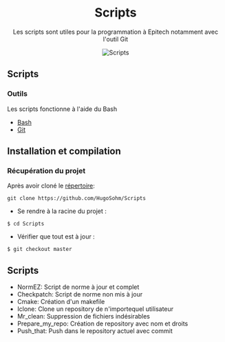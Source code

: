 <div align="center"><h1>Scripts</h1>

Les scripts sont utiles pour la programmation à Epitech notamment avec l'outil Git

<img src="https://cdn-images-1.medium.com/max/1600/1*xjraSVbFOl1b5346bPGoIw.png" alt="Scripts" /></div>

## Scripts

### Outils

Les scripts fonctionne à l'aide du Bash

- [Bash](https://tiswww.case.edu/php/chet/bash/bashref.html)
- [Git](https://git-scm.com)

## Installation et compilation

### Récupération du projet

Après avoir cloné le [répertoire](https://github.com/HugoSohm/Scripts):

```
git clone https://github.com/HugoSohm/Scripts
```

- Se rendre à la racine du projet :

```
$ cd Scripts
```

- Vérifier que tout est à jour :

```
$ git checkout master
```

## Scripts

- NormEZ: Script de norme à jour et complet
- Checkpatch: Script de norme non mis à jour
- Cmake: Création d'un makefile
- Iclone: Clone un repository de n'importequel utilisateur
- Mr_clean: Suppression de fichiers indésirables
- Prepare_my_repo: Création de repository avec nom et droits
- Push_that: Push dans le repository actuel avec commit

